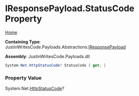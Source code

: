 # IResponsePayload\.StatusCode Property

[Home](../../../../README.md)

**Containing Type**: JustinWritesCode\.Payloads\.Abstractions\.[IResponsePayload](../README.md)

**Assembly**: JustinWritesCode\.Payloads\.dll

```csharp
System.Net.HttpStatusCode? StatusCode { get; }
```

### Property Value

System\.Net\.[HttpStatusCode](https://docs.microsoft.com/en-us/dotnet/api/system.net.httpstatuscode)?

